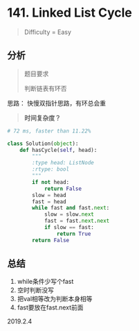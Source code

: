 # 141. Linked List Cycle
> Difficulty = Easy

## 分析

> 题目要求
> 
> 判断链表有环否

思路：
快慢双指针思路，有环总会重


> **时间复杂度？**

```python
# 72 ms, faster than 11.22%

class Solution(object):
    def hasCycle(self, head):
        """
        :type head: ListNode
        :rtype: bool
        """
        if not head:
        	return False
        slow = head
        fast = head
        while fast and fast.next:
        	slow = slow.next
        	fast = fast.next.next
        	if slow == fast:
        		return True
        return False
```

## 总结

1. while条件少写个fast
2. 空时判断没写
3. 把val相等改为判断本身相等
4. fast要放在fast.next前面

2019.2.4